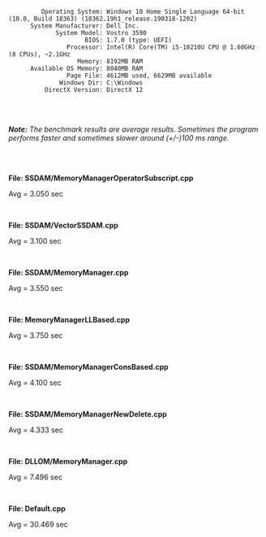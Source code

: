 ```
         Operating System: Windows 10 Home Single Language 64-bit (10.0, Build 18363) (18362.19h1_release.190318-1202)
      System Manufacturer: Dell Inc.
             System Model: Vostro 3590
                     BIOS: 1.7.0 (type: UEFI)
                Processor: Intel(R) Core(TM) i5-10210U CPU @ 1.60GHz (8 CPUs), ~2.1GHz
                   Memory: 8192MB RAM
      Available OS Memory: 8040MB RAM
                Page File: 4612MB used, 6629MB available
              Windows Dir: C:\Windows
          DirectX Version: DirectX 12
```

<br>
<br>

***Note:** The benchmark results are average results. Sometimes the program performs faster and sometimes slower around (+/-)100 ms range.*

<br>
<br>

**File: SSDAM/MemoryManagerOperatorSubscript.cpp**

Avg = 3.050 sec 

<br>

**File: SSDAM/VectorSSDAM.cpp**

Avg = 3.100 sec 

<br>

**File: SSDAM/MemoryManager.cpp**

Avg = 3.550 sec 

<br>

**File: MemoryManagerLLBased.cpp**

Avg = 3.750 sec 

<br>

**File: SSDAM/MemoryManagerConsBased.cpp**

Avg = 4.100 sec

<br>

**File: SSDAM/MemoryManagerNewDelete.cpp**

Avg = 4.333 sec

<br>

**File: DLLOM/MemoryManager.cpp**

Avg = 7.496 sec

<br>

**File: Default.cpp**

Avg = 30.469 sec 